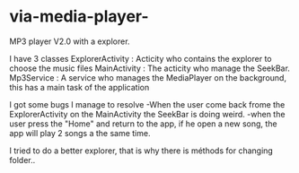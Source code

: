 # via-media-player-

MP3 player V2.0 with a explorer.

I have 3 classes 
	ExplorerActivity : Acticity who contains the explorer to choose the music files
	MainActivity : The acticity who manage the SeekBar.
	Mp3Service : A service who manages the MediaPlayer on the background, this has a main task of the application

I got some bugs I manage to resolve
	-When the user come back frome the ExplorerActivity on the MainActivity the SeekBar is doing weird.
	-when the user press the "Home" and return to the app, if he open a new song, the app will play 2 songs a the same time.

I tried to do a better explorer, that is why there is méthods for changing folder..
